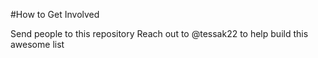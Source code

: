 #How to Get Involved

Send people to this repository
Reach out to @tessak22 to help build this awesome list
